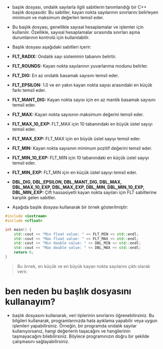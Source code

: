 - <cfloat> başlık dosyası, ondalık sayılarla ilgili sabitlerin tanımlandığı bir C++ başlık dosyasıdır. Bu sabitler, kayan nokta sayılarının sınırlarını belirleyen minimum ve maksimum değerleri temsil eder.

- Bu başlık dosyası, genellikle sayısal hesaplamalar ve işlemler için kullanılır. Özellikle, sayısal hesaplamalar sırasında sınırları aşma durumlarının kontrolü için kullanılabilir.

- Başlık dosyası aşağıdaki sabitleri içerir:

- **FLT_RADIX:** Ondalık sayı sisteminin tabanını belirtir.
- **FLT_ROUNDS:** Kayan nokta sayılarının yuvarlanma modunu belirler.
- **FLT_DIG:** En az ondalık basamak sayısını temsil eder.
- **FLT_EPSILON:** 1.0 ve en yakın kayan nokta sayısı arasındaki en küçük farkı temsil eder.
- **FLT_MANT_DIG:** Kayan nokta sayısı için en az mantik basamak sayısını temsil eder.
- **FLT_MAX:** Kayan nokta sayısının maksimum değerini temsil eder.
- **FLT_MAX_10_EXP:** FLT_MAX için 10 tabanındaki en büyük üstel sayıyı temsil eder.
- **FLT_MAX_EXP:** FLT_MAX için en büyük üstel sayıyı temsil eder.
- **FLT_MIN:** Kayan nokta sayısının minimum pozitif değerini temsil eder.
- **FLT_MIN_10_EXP:** FLT_MIN için 10 tabanındaki en küçük üstel sayıyı temsil eder.
- **FLT_MIN_EXP:** FLT_MIN için en küçük üstel sayıyı temsil eder.
- **DBL_DIG, DBL_EPSILON, DBL_MANT_DIG, DBL_MAX, DBL_MAX_10_EXP, DBL_MAX_EXP, DBL_MIN, DBL_MIN_10_EXP, DBL_MIN_EXP:** Çift hassasiyetli kayan nokta sayıları için FLT sabitlerine karşılık gelen sabitler.
- Aşağıda <cfloat> başlık dosyası kullanarak bir örnek gösterilmiştir:

```CPP
#include <iostream>
#include <cfloat>

int main() {
    std::cout << "Min float value: " << FLT_MIN << std::endl;
    std::cout << "Max float value: " << FLT_MAX << std::endl;
    std::cout << "Min double value: " << DBL_MIN << std::endl;
    std::cout << "Max double value: " << DBL_MAX << std::endl;
    return 0;
}

```

> Bu örnek, en küçük ve en büyük kayan nokta sayılarını çıktı olarak verir.

# ben neden bu başlık dosyasını kullanayım?

- <cfloat> başlık dosyasını kullanarak, veri tiplerinin sınırlarını öğrenebilirsiniz. Bu bilgileri kullanarak, programlarınızda hata ayıklama yapabilir veya uygun işlemleri yapabilirsiniz. Örneğin, bir programda ondalık sayılar kullanıyorsanız, hangi değerlerin taşacağını ve hangilerinin taşmayacağını bilebilirsiniz. Böylece programınızın doğru bir şekilde çalışmasını sağlayabilirsiniz.




